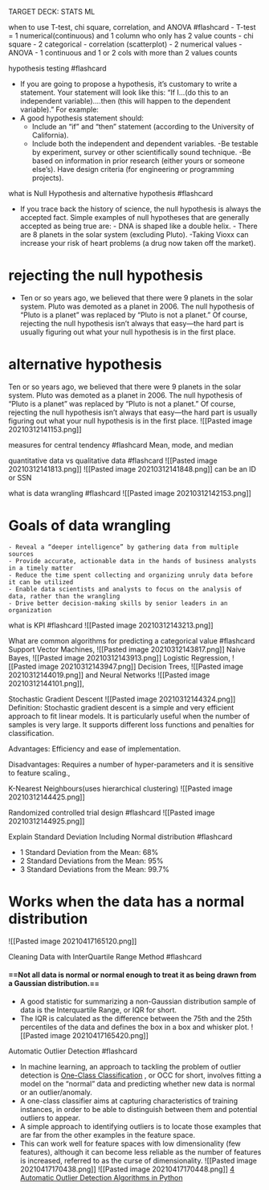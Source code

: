 TARGET DECK: STATS ML

when to use T-test, chi square, correlation, and ANOVA  #flashcard 
	 - T-test = 1 numerical(continuous) and 1 column who only has 2 value counts 
	 - chi square - 2 categorical 
	 - correlation (scatterplot) - 2 numerical values
	 - ANOVA - 1 continuous  and 1 or 2 cols with more than 2 values counts 
<!--ID: 1615575406432-->

hypothesis testing #flashcard 
- If you are going to propose a hypothesis, it’s customary to write a statement. Your statement will look like this: “If I…(do this to an independent variable)….then (this will happen to the dependent variable).”
For example: 
 - A good hypothesis statement should:
	- Include an “if” and “then” statement (according to the University of California).
	- Include both the independent and dependent variables.
	-Be testable by experiment, survey or other scientifically sound technique.
	-Be based on information in prior research (either yours or someone else’s).
Have design criteria (for engineering or programming projects).
<!--ID: 1615576351072-->



what is Null Hypothesis  and alternative hypothesis #flashcard 
- If you trace back the history of science, the null hypothesis is always the accepted fact. Simple examples of null hypotheses that are generally accepted as being true are:
	 	- DNA is shaped like a double helix.
		- There are 8 planets in the solar system (excluding Pluto).
		-Taking Vioxx can increase your risk of heart problems (a drug now taken off the market).
# rejecting the null hypothesis
 - Ten or so years ago, we believed that there were 9 planets in the solar system. Pluto was demoted as a planet in 2006. The null hypothesis of “Pluto is a planet” was replaced by “Pluto is not a planet.” Of course, rejecting the null hypothesis isn’t always that easy—the hard part is usually figuring out what your null hypothesis is in the first place.
# alternative hypothesis 
Ten or so years ago, we believed that there were 9 planets in the solar system. Pluto was demoted as a planet in 2006. The null hypothesis of “Pluto is a planet” was replaced by “Pluto is not a planet.” Of course, rejecting the null hypothesis isn’t always that easy—the hard part is usually figuring out what your null hypothesis is in the first place.
![[Pasted image 20210312141153.png]]
<!--ID: 1615576458149-->

measures for central tendency #flashcard 
Mean, mode, and median
<!--ID: 1615576633671-->

quantitative data vs qualitative data #flashcard 
![[Pasted image 20210312141813.png]]
![[Pasted image 20210312141848.png]]
can be an ID or SSN
<!--ID: 1615576768998-->

what is data wrangling #flashcard 
![[Pasted image 20210312142153.png]]
# Goals of data wrangling
	- Reveal a “deeper intelligence” by gathering data from multiple sources
	- Provide accurate, actionable data in the hands of business analysts in a timely matter
	- Reduce the time spent collecting and organizing unruly data before it can be utilized
	- Enable data scientists and analysts to focus on the analysis of data, rather than the wrangling
	- Drive better decision-making skills by senior leaders in an organization
<!--ID: 1615576989335-->


what is KPI #flashcard 
![[Pasted image 20210312143213.png]]
<!--ID: 1615578065431-->


What are common algorithms for predicting a categorical value #flashcard 
Support Vector Machines, ![[Pasted image 20210312143817.png]]
Naive Bayes,  ![[Pasted image 20210312143913.png]]
Logistic Regression, ![[Pasted image 20210312143947.png]]
Decision Trees, ![[Pasted image 20210312144019.png]]
and Neural Networks ![[Pasted image 20210312144101.png]],

Stochastic Gradient Descent ![[Pasted image 20210312144324.png]]
Definition: Stochastic gradient descent is a simple and very efficient approach to fit linear models. It is particularly useful when the number of samples is very large. It supports different loss functions and penalties for classification.

Advantages: Efficiency and ease of implementation.

Disadvantages: Requires a number of hyper-parameters and it is sensitive to feature scaling.,

K-Nearest Neighbours(uses hierarchical clustering) ![[Pasted image 20210312144425.png]] 
<!--ID: 1615578065457-->

Randomized controlled trial design #flashcard 
![[Pasted image 20210312144925.png]]
<!--ID: 1615578568850-->


Explain Standard Deviation Including Normal distribution #flashcard 
- 1 Standard Deviation from the Mean: 68%
- 2 Standard Deviations from the Mean: 95%
- 3 Standard Deviations from the Mean: 99.7%
# Works when the data has a normal distribution 
![[Pasted image 20210417165120.png]]
<!--ID: 1618692683854-->

Cleaning Data with InterQuartile Range Method #flashcard 
#### ==Not all data is normal or normal enough to treat it as being drawn from a Gaussian distribution.==
- A good statistic for summarizing a non-Gaussian distribution sample of data is the Interquartile Range, or IQR for short.
- The IQR is calculated as the difference between the 75th and the 25th percentiles of the data and defines the box in a box and whisker plot.
![[Pasted image 20210417165420.png]]
<!--ID: 1618692862802-->

Automatic Outlier Detection #flashcard 
- In machine learning, an approach to tackling the problem of outlier detection is [One-Class Classification](<https://en.wikipedia.org/wiki/One-class_classification>) , or OCC for short, involves fitting a model on the “normal” data and predicting whether new data is normal or an outlier/anomaly.
- A one-class classifier aims at capturing characteristics of training instances, in order to be able to distinguish between them and potential outliers to appear.
- A simple approach to identifying outliers is to locate those examples that are far from the other examples in the feature space.
- This can work well for feature spaces with low dimensionality (few features), although it can become less reliable as the number of features is increased, referred to as the curse of dimensionality.
![[Pasted image 20210417170438.png]]
![[Pasted image 20210417170448.png]]
[4 Automatic Outlier Detection Algorithms in Python](https://machinelearningmastery.com/model-based-outlier-detection-and-removal-in-python/)
<!--ID: 1618693746934-->
